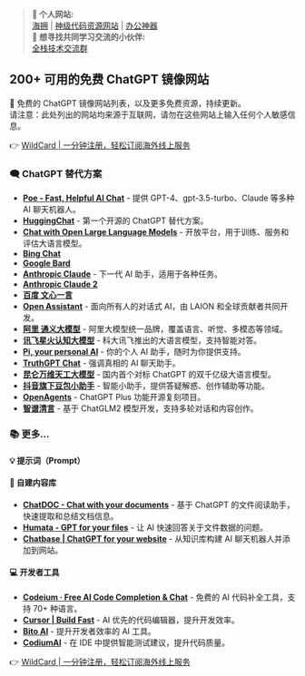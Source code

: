 > **💂 个人网站:**  
> [海拥](https://haiyong.site/moyu) | [神级代码资源网站](https://code.haiyong.site) | [办公神器](https://tools.haiyong.site/)  
> **💅 想寻找共同学习交流的小伙伴:**  
> [全栈技术交流群](https://haiyong.site/chat/)

## 200+ 可用的免费 ChatGPT 镜像网站

🎁 免费的 ChatGPT 镜像网站列表，以及更多免费资源，持续更新。  
请注意：此处列出的网站均来源于互联网，请勿在这些网站上输入任何个人敏感信息。

👉 [WildCard | 一分钟注册，轻松订阅海外线上服务](https://bit.ly/bewildcard)

### 🗨️ ChatGPT 替代方案

- **[Poe - Fast, Helpful AI Chat](https://bit.ly/bewildcard)** - 提供 GPT-4、gpt-3.5-turbo、Claude 等多种 AI 聊天机器人。
- **[HuggingChat](https://bit.ly/bewildcard)** - 第一个开源的 ChatGPT 替代方案。
- **[Chat with Open Large Language Models](https://bit.ly/bewildcard)** - 开放平台，用于训练、服务和评估大语言模型。
- **[Bing Chat](https://bit.ly/bewildcard)**  
- **[Google Bard](https://bit.ly/bewildcard)**  
- **[Anthropic Claude](https://bit.ly/bewildcard)** - 下一代 AI 助手，适用于各种任务。
- **[Anthropic Claude 2](https://bit.ly/bewildcard)**  
- **[百度 文心一言](https://bit.ly/bewildcard)**  
- **[Open Assistant](https://bit.ly/bewildcard)** - 面向所有人的对话式 AI，由 LAION 和全球贡献者共同开发。
- **[阿里 通义大模型](https://bit.ly/bewildcard)** - 阿里大模型统一品牌，覆盖语言、听觉、多模态等领域。
- **[讯飞星火认知大模型](https://bit.ly/bewildcard)** - 科大讯飞推出的大语言模型，支持智能对答。
- **[Pi, your personal AI](https://bit.ly/bewildcard)** - 你的个人 AI 助手，随时为你提供支持。
- **[TruthGPT Chat](https://bit.ly/bewildcard)** - 强调真相的 AI 聊天助手。
- **[昆仑万维天工大模型](https://bit.ly/bewildcard)** - 国内首个对标 ChatGPT 的双千亿级大语言模型。
- **[抖音旗下豆包小助手](https://bit.ly/bewildcard)** - 智能小助手，提供答疑解惑、创作辅助等功能。
- **[OpenAgents](https://bit.ly/bewildcard)** - ChatGPT Plus 功能开源复刻项目。
- **[智谱清言](https://bit.ly/bewildcard)** - 基于 ChatGLM2 模型开发，支持多轮对话和内容创作。

### 📚 更多…

#### 💡 提示词（Prompt）

#### 📝 自建内容库

- **[ChatDOC - Chat with your documents](https://bit.ly/bewildcard)** - 基于 ChatGPT 的文件阅读助手，快速提取和总结文档信息。
- **[Humata - GPT for your files](https://bit.ly/bewildcard)** - 让 AI 快速回答关于文件数据的问题。
- **[Chatbase | ChatGPT for your website](https://bit.ly/bewildcard)** - 从知识库构建 AI 聊天机器人并添加到网站。

#### 💻 开发者工具

- **[Codeium · Free AI Code Completion & Chat](https://bit.ly/bewildcard)** - 免费的 AI 代码补全工具，支持 70+ 种语言。
- **[Cursor | Build Fast](https://bit.ly/bewildcard)** - AI 优先的代码编辑器，提升开发效率。
- **[Bito AI](https://bit.ly/bewildcard)** - 提升开发者效率的 AI 工具。
- **[CodiumAI](https://bit.ly/bewildcard)** - 在 IDE 中提供智能测试建议，提升代码质量。

👉 [WildCard | 一分钟注册，轻松订阅海外线上服务](https://bit.ly/bewildcard)
